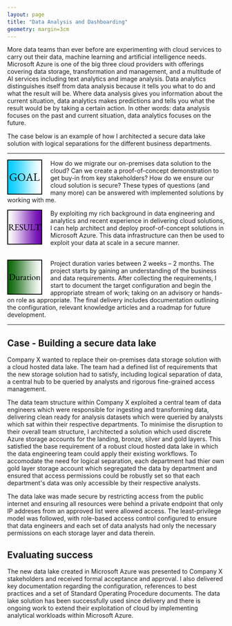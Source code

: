 ```yaml
---
layout: page
title: "Data Analysis and Dashboarding"
geometry: margin=3cm
---
```


More data teams than ever before are experimenting with cloud services to carry out their data, machine learning and artificial intelligence needs. Microsoft Azure is one of the big three cloud providers with offerings covering data storage, transformation and management, and a multitude of AI services including text analytics and image analysis. 
Data analytics distinguishes itself from data analysis because it tells you what to do and what the result will be. Where data analysis gives you information about the current situation, data analytics makes predictions and tells you what the result would be by taking a certain action. In other words: data analysis focuses on the past and current situation, data analytics focuses on the future.

The case below is an example of how I architected a secure data lake solution with logical separations for the different business departments.

---

<img src="/images/goal.png" align="left" width="100px"/> 
How do we migrate our on-premises data solution to the cloud? Can we create a proof-of-concept demonstration to get buy-in from key stakeholders? How do we ensure our cloud solution is secure? These types of questions (and many more) can be answered with implemented solutions by working with me.
<br clear="left"/>

<img src="/images/result.png" align="left" width="100px"/> By exploiting my rich background in data engineering and analytics and recent experience in delivering cloud solutions, I can help architect and deploy proof-of-concept solutions in Microsoft Azure. This data infrastructure can then be used to exploit your data at scale in a secure manner.
<br>
<br clear="left"/>

<img src="/images/duration.png" align="left" width="100px"/>  Project duration varies between 2 weeks – 2 months. The project starts by gaining an understanding of the business and data requirements. After collecting the requirements, I start to document the target configuration and begin the appropriate stream of work; taking on an advisory or hands-on role as appropriate. The final delivery includes documentation outlining the configuration, relevant knowledge articles and a roadmap for future development.

---

## Case - Building a secure data lake
Company X wanted to replace their on-premises data storage solution with a cloud hosted data lake. The team had a defined list of requirements that the new storage solution had to satisfy, including logical separation of data, a central hub to be queried by analysts and rigorous fine-grained access management.

The data team structure within Company X exploited a central team of data engineers which were responsible for ingesting and transforming data, delivering clean ready for analysis datasets which were queried by analysts which sat within their respective departments. To minimise the disruption to their overall team structure, I architected a solution which used discrete Azure storage accounts for the landing, bronze, silver and gold layers. This satisfied the base requirement of a robust cloud hosted data lake in which the data engineering team could apply their existing workflows. To accomodate the need for logical separation, each department had thier own gold layer storage account which segregated the data by department and ensured that access permissions could be robustly set so that each department's data was only accessible by their respective analysts.

The data lake was made secure by restricting access from the public internet and ensuring all resources were behind a private endpoint that only IP addreses from an approved list were allowed access. The least-privilege model was followed, with role-based access control configured to ensure that data engineers and each set of data analysts had only the necessary permissions on each storage layer and data therein. 

## Evaluating success
The new data lake created in Microsoft Azure was presented to Company X stakeholders and received formal acceptance and approval. I also delivered key documentation regarding the configuration, references to best practices and a set of Standard Operating Procedure documents. The data lake solution has been successfully used since delivery and there is ongoing work to extend their exploitation of cloud by implementing analytical workloads within Microsoft Azure.
